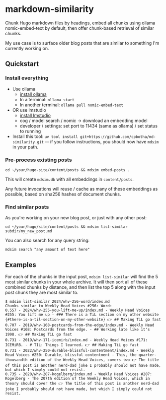 # markdown-similarity

Chunk Hugo markdown files by headings, embed all chunks using ollama nomic-embed-text by default, then offer chunk-based retrieval of similar chunks.

My use case is to surface older blog posts that are similar to something I'm currently working on.

## Quickstart

### Install everything

- Use ollama
  - [install ollama](https://ollama.com/download)
  - In a terminal: `ollama start`
  - In another terminal: `ollama pull nomic-embed-text`
- OR use lmstudio
  - [install lmstudio](https://lmstudio.ai/)
  - cog / model search / nomic -> download an embedding model
  - developer / settings: set port to 11434 (same as ollama) / set status to running
- Install this tool: `uv tool install git+https://github.com/cpbotha/md-similarity.git` -- if you follow instructions, you should now have `mdsim` in your path.

### Pre-process existing posts

```shell
cd ~/your/hugo-site/content/posts && mdsim embed-posts .
```

This will create `mdsim.db` with all embeddings in `content/posts`.

Any future invocations will reuse / cache as many of these embeddings as possible, based on sha256 hashes of document chunks.

### Find similar posts

As you're working on your new blog post, or just with any other post:

```shell
cd ~/your/hugo/site/content/posts && mdsim list-similar subdir/my_new_post.md
```

You can also search for any query string:

```shell
mdsim search "any amount of text here"
```

## Examples

For each of the chunks in the input post, `mdsim list-similar` will find the 5 most similar chunks in your whole archive. It will then sort all of these combined chunks by distance, and then list the top 5 along with the input post chunk they are most similar to.

```shell-session
$ mdsim list-similar 2024/whv-256-word/index.md          
Chunks similar to Weekly Head Voices #256: Word:
0.557 - 2024/whv-255-you-lift-me-up/index.md - Weekly Head Voices #255: You lift me up - ### There is a TiL section on my other website {#there-is-a-til-section-on-my-other-website} 👉 ## Making TiL go fast
0.707 - 2019/whv-168-postcards-from-the-edge/index.md - Weekly Head Voices #168: Postcards from the edge. - ## Working late like it's 1998. 👉 ## Making TiL go fast
0.731 - 2019/whv-171-icemirb/index.md - Weekly Head Voices #171: ICEMiRB. - # TIL: Things I learned. 👉 ## Making TiL go fast
0.731 - 2022/whv-250-durable-blissful-contentment/index.md - Weekly Head Voices #250: Durable, blissful contentment - This, the quarter-thousandth edition of the Weekly Head Voices, covers two 👉 The title of this post is another nerd-dad joke I probably should not have made, but which I simply could not resist.
0.735 - 2020/whv-207-kogelberg/index.md - Weekly Head Voices #207: Kogelberg - The 207th edition of the Weekly Head Voices, which in theory should cover the 👉 The title of this post is another nerd-dad joke I probably should not have made, but which I simply could not resist.
```

